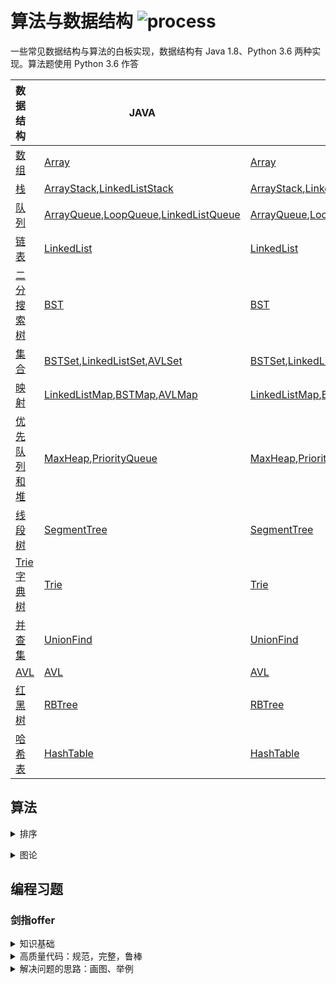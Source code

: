 # 算法与数据结构 ![process](https://img.shields.io/badge/process-building-yellow)

一些常见数据结构与算法的白板实现，数据结构有 Java 1.8、Python 3.6 两种实现。算法题使用 Python 3.6 作答

| 数据结构                                                     | JAVA                                                         | Python                                                       |
| :----------------------------------------------------------- | ------------------------------------------------------------ | ------------------------------------------------------------ |
| [数组](https://github.com/LibertyDream/algorithm_data_structure/tree/master/datastruct/array) | [Array](./datastruct/array/Array.java)                       | [Array](./datastruct/array/Array.py)                         |
| [栈](https://github.com/LibertyDream/algorithm_data_structure/tree/master/datastruct/stack) | [ArrayStack](./datastruct/stack/ArrayStack.java),[LinkedListStack](./datastruct/stack/LinkedListStack.java) | [ArrayStack](./datastruct/stack/ArrayStack.py),[LinkedListStack](./datastruct/stack/LinkedListStack.py) |
| [队列](https://github.com/LibertyDream/algorithm_data_structure/tree/master/datastruct/queue) | [ArrayQueue](./datastruct/queue/ArrayQueue.java),[LoopQueue](./datastruct/queue/LoopQueue.java),[LinkedListQueue](./datastruct/queue/LinkedListQueue.java) | [ArrayQueue](./datastruct/queue/ArrayQueue.py),[LoopQueue](./datastruct/queue/LoopQueue.py),[LinkedListQueue](./datastruct/queue/LinkedListQueue.py) |
| [链表](https://github.com/LibertyDream/algorithm_data_structure/tree/master/datastruct/linkedlist) | [LinkedList](./datastruct/linkedlist/LinkedList.java)        | [LinkedList](./datastruct/linkedlist/LinkedList.py)          |
| [二分搜索树](https://github.com/LibertyDream/algorithm_data_structure/tree/master/datastruct/BST) | [BST](./datastruct/BST/BST.java)                             | [BST](./datastruct/BST/BST.py)                               |
| [集合](https://github.com/LibertyDream/algorithm_data_structure/tree/master/datastruct/set) | [BSTSet](./datastruct/set/BSTSet.java),[LinkedListSet](./datastruct/set/LinkedListSet.java),[AVLSet](./datastruct/set/AVLSet.java) | [BSTSet](./datastruct/set/BSTSet.py),[LinkedListSet](./datastruct/set/LinkedListSet.py),[AVLSet](./datastruct/set/AVLSet.py) |
| [映射](https://github.com/LibertyDream/algorithm_data_structure/tree/master/datastruct/map) | [LinkedListMap](./datastruct/map/LinkedListMap.java),[BSTMap](./datastruct/map/BSTMap.java),[AVLMap](./datastruct/map/AVLMap.java) | [LinkedListMap](./datastruct/map/LinkedListMap.py),[BSTMap](./datastruct/map/BSTMap.py),[AVLMap](./datastruct/map/AVLMap.py) |
| [优先队列和堆](https://github.com/LibertyDream/algorithm_data_structure/tree/master/datastruct/heap) | [MaxHeap](./datastruct/heap/MaxHeap.java),[PriorityQueue](./datastruct/heap/PriorityQueue.java) | [MaxHeap](./datastruct/heap/MaxHeap.py),[PriorityQueue](./datastruct/heap/PriorityQueue.py),[IndexMaxHeap](./datastruct/heap/index_max_heap.py) |
| [线段树](https://github.com/LibertyDream/algorithm_data_structure/tree/master/datastruct/segment_tree) | [SegmentTree](./datastruct/segment_tree/SegmentTree.java)    | [SegmentTree](./datastruct/segment_tree/SegmentTree.py)      |
| [Trie 字典树](https://github.com/LibertyDream/algorithm_data_structure/tree/master/datastruct/trie) | [Trie](./datastruct/trie/Trie.java)                          | [Trie](./datastruct/trie/Trie.py)                            |
| [并查集](https://github.com/LibertyDream/algorithm_data_structure/tree/master/datastruct/union_find) | [UnionFind](./datastruct/trie/UnionFind.java)                | [UnionFind](./datastruct/trie/UnionFind.py)                  |
| [AVL](https://github.com/LibertyDream/algorithm_data_structure/tree/master/datastruct/avl) | [AVL](./datastruct/avl/AVL.java)                             | [AVL](./datastruct/avl/AVL.py)                               |
| [红黑树](https://github.com/LibertyDream/algorithm_data_structure/tree/master/datastruct/red_black_tree) | [RBTree](./datastruct/red_black_tree/RBTree.java)            | [RBTree](./datastruct/red_black_tree/RBTree.py)              |
| [哈希表](https://github.com/LibertyDream/algorithm_data_structure/tree/master/datastruct/hash_table) | [HashTable](./datastruct/hash_table/HashTable.java)          | [HashTable](./datastruct/hash_table/HashTable.py)            |

## 算法

<details>
    <summary>排序</summary>

* [选择排序](./algorithm/sort/selection_sort.py)
* [插入排序](./algorithm/sort/insertion_sort.py)
* [冒泡排序](./algorithm/sort/bubble_sort.py)
* [归并排序](./algorithm/sort/merge_sort.py)
* [快速排序](./algorithm/sort/quick_sort.py)
* [三路快速排序](./algorithm/sort/quick_sort_three_ways.py)
* [堆排序](./algorithm/sort/heap_sort.py)

| 名称     | 时间复杂度 | 空间复杂度 | 原地排序 | 稳定排序 |
| -------- | ---------- | ---------- | -------- | -------- |
| 选择排序 | O(n^2)     | O(1)       | √        | √        |
| 插入排序 | O(n^2)     | O(1)       | √        | √        |
| 冒泡排序 | O(n^2)     | O(1)       | √        | √        |
| 归并排序 | O(nlogn)   | O(n)       | ×        | √        |
| 快速排序 | O(nlogn)   | O(logn)    | √        | ×        |
| 堆排序   | O(nlogn)   | O(1)       | √        | ×        |

​    </details>

<details>
    <summary>图论</summary>

- [稀疏图](./algorithm/graph_theory/sparse_graph.py)
- [稠密图](./algorithm/graph_theory/dense_graph.py)
- [深度优先遍历与连通分量](./algorithm/graph_theory/depth_first.py)
- [深度优先遍历与路径](./algorithm/graph_theory/path.py)
- [广度优先遍历与最短路径](./algorithm/graph_theory/breadth_first.py)
- [带权稀疏图](./algorithm/graph_theory/weighted_sparse_graph.py)
- [带权稠密图](./algorithm/graph_theory/weighted_dense_graph.py)
- [懒惰 Prim 与最小生成树](./algorithm/graph_theory/lazy_prim.py)
- [Prim](./algorithm/graph_theory/prim.py)
- [Kruskal 与最小生成树](./algorithm/graph_theory/kruskal.py)
- [Dijkstra与最短路径](./algorithm/graph_theory/dijkstra.py)
- [Bellman_Ford与最短路径](./algorithm/graph_theory/bellman_ford.py)

</details>

## 编程习题

### 剑指offer

<details>
    <summary>知识基础</summary>
- [面试题2：实现Singleton模式](./solution/design_mode/no_2_singleton.py)
- [面试题3：找出数组中重复的数字](./solution/array/no_3_duplicate_num.py)
- [面试题3-1：不修改数组找出重复的数字](./solution/array/no_3_2_duplicate_num_no_change.py)
- [面试题4：二维数组中的查找](./solution/array/no_4_search_in_two_dim_array.py)
- [面试题5：替换空格](./solution/string/no_5_replace_blank.py)
- [面试题6：从尾到头打印链表](./solution/linked_list/no_6_print_list_reversely.py)
- [面试题7：重建二又树](./solution/tree/no_7_construct_tree.py)
- [面试题8：二又树的下一个节点](./solution/tree/no_8_next_node.py)
- [面试题9：用两个栈实现队列](./solution/queue/no_9_two_stack_to_a_queue.py)
- [面试题9-1：用两个队列实现栈](./solution/stack/no_9_1_two_queue_to_stack.py)
- [面试题10：斐波那契数列](./solution/recur_loop/no_10_fibonacci.py)
- [面试题10-1：青蛙跳台阶问题](./solution/recur_loop/no_10_1_frog_step.py)
- [面试题11：旋转数组的最小数字](./solution/recur_loop/no_11_rotate_array.py)
- [面试题12：矩阵中的路径](./solution/recur_loop/no_12_path_in_matrix.py)
- [面试题13：机器人的运动范围](./solution/recur_loop/no_13_step_counts.py)
- [面试题14：剪绳子](./solution/dynamic_greedy/no_14_cut_rope.py)
- [面试题15-1：二进制中1的个数](./solution/bit_map/no_15_number_of_1.py)
- [面试题15-2：2的整数次幂判断](./solution/bit_map/no_15_2_integer_power.py)

</details>

<details>
    <summary>高质量代码：规范，完整，鲁棒</summary>

- [面试题16：数值的整数次方](./solution/bit_map/no_16_power.py)
- [面试题17：打印从1到最大的n位数](./solution/string/no_17_print_1_to_max_n.py)
- [面试题18-1：删除链表的节点](./solution/linked_list/no_18_1_delete_node_O1.py)
- [面试题18-2：删除链表中重复的节点](./solution/linked_list/no_18_2_delete_duplicate.py)
- [面试题19：正则表达式匹配](./solution/string/no_19_regular_match.py)
- [面试题20：表示数值的字符串](./solution/string/no_20_num_string.py)
- [面试题21：调整数组顺序使奇数位于偶数前面](./solution/array/no_21_swap_ord_even.py)
- [面试题22：链表中倒数第k个节点](./solution/linked_list/no_22_Kth_to_tail.py)
- [面试题23：链表中环的入口节点](./solution/linked_list/no_23_entry_of_loop.py)
- [面试题24：反转链表](./solution/linked_list/no_24_reverse_linked_list.py)
- [面试题25：合并两个排序的链表](./solution/linked_list/no_25_merge_sorted_list.py)
- [面试题26：树的子结构](./solution/tree/no_26_same_structure.py)

</details>

<details>
    <summary>解决问题的思路：画图、举例</summary>

- [面试题27：二叉树的镜像](./solution/tree/no_27_mirror_tree.py)
- [面试题28：对称的二叉树](./solution/tree/no_28_symmetrical_tree.py)
- [面试题29：顺时针打印矩阵](./solution/array/no_29_print_array_clockwise.py)
- [面试题30：包含min函数的栈](./solution/stack/no_30_stack_with_min.py)

- [面试题31：栈的压入、弹出序列](./solution/stack/no_31_push_pop_queue.py)

</details>